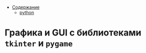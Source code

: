 * [Содержание](../index.md)
  * [python](index)

# Графика и GUI с библиотеками `tkinter` и `pygame`
